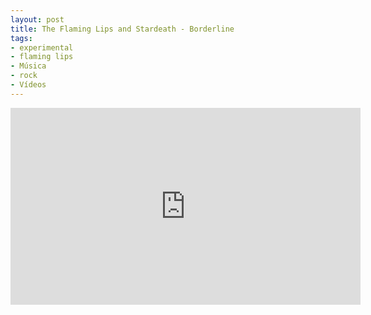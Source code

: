 ```yaml
---
layout: post
title: The Flaming Lips and Stardeath - Borderline
tags:
- experimental
- flaming lips
- Música
- rock
- Vídeos
---
```


<iframe width="560" height="315" src="http://www.youtube.com/embed/Dq_N499OJB4" frameborder="0" allowfullscreen></iframe>